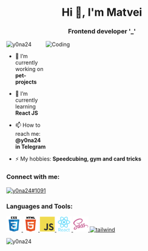 
<h1 align="center">Hi 👋, I'm Matvei</h1>
<h3 align="center">Frontend developer '_'</h3>
<img align="right" alt="Coding" width="400" height = "300" src="https://media.tenor.com/XQQhCjT70VQAAAAd/cosmic-garou.gif">




<p align="left"> <img src="https://komarev.com/ghpvc/?username=y0na24&label=Profile%20views&color=0e75b6&style=flat" alt="y0na24" /> </p>

- 🔭 I’m currently working on **pet-projects**

- 🌱 I’m currently learning **React JS**

- 📫 How to reach me: **@y0na24 in Telegram**

- ⚡ My hobbies: **Speedcubing, gym and card tricks**

<h3 align="left">Connect with me:</h3>
<p align="left">
<a href="https://discord.gg/y0na24#1091" target="blank"><img align="center" src="https://raw.githubusercontent.com/rahuldkjain/github-profile-readme-generator/master/src/images/icons/Social/discord.svg" alt="y0na24#1091" height="30" width="40" /></a>
</p>

<h3 align="left">Languages and Tools:</h3>
<p align="left"> <a href="https://www.w3schools.com/css/" target="_blank" rel="noreferrer"> <img src="https://raw.githubusercontent.com/devicons/devicon/master/icons/css3/css3-original-wordmark.svg" alt="css3" width="40" height="40"/> </a> <a href="https://www.w3.org/html/" target="_blank" rel="noreferrer"> <img src="https://raw.githubusercontent.com/devicons/devicon/master/icons/html5/html5-original-wordmark.svg" alt="html5" width="40" height="40"/> </a> <a href="https://developer.mozilla.org/en-US/docs/Web/JavaScript" target="_blank" rel="noreferrer"> <img src="https://raw.githubusercontent.com/devicons/devicon/master/icons/javascript/javascript-original.svg" alt="javascript" width="40" height="40"/> </a> <a href="https://reactjs.org/" target="_blank" rel="noreferrer"> <img src="https://raw.githubusercontent.com/devicons/devicon/master/icons/react/react-original-wordmark.svg" alt="react" width="40" height="40"/> </a> <a href="https://sass-lang.com" target="_blank" rel="noreferrer"> <img src="https://raw.githubusercontent.com/devicons/devicon/master/icons/sass/sass-original.svg" alt="sass" width="40" height="40"/> </a> <a href="https://tailwindcss.com/" target="_blank" rel="noreferrer"> <img src="https://www.vectorlogo.zone/logos/tailwindcss/tailwindcss-icon.svg" alt="tailwind" width="40" height="40"/> </a> </p>

<p>&nbsp;<img align="left" src="https://github-readme-stats-git-masterrstaa-rickstaa.vercel.app/api/top-langs?username=y0na24&show_icons=true&locale=en&layout=compact" alt="y0na24" /></p>

